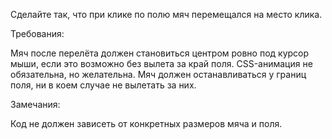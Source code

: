 Сделайте так, что при клике по полю мяч перемещался на место клика.

Требования:

Мяч после перелёта должен становиться центром ровно под курсор мыши, если это возможно без вылета за край поля.
CSS-анимация не обязательна, но желательна.
Мяч должен останавливаться у границ поля, ни в коем случае не вылетать за них.

Замечания:

Код не должен зависеть от конкретных размеров мяча и поля.
